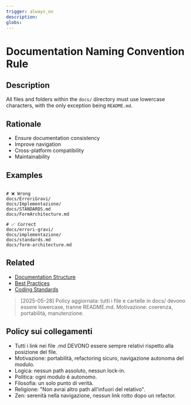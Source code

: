 ```yaml
---
trigger: always_on
description:
globs:
---
```

# Documentation Naming Convention Rule

## Description
All files and folders within the `docs/` directory must use lowercase characters, with the only exception being `README.md`.

## Rationale
- Ensure documentation consistency
- Improve navigation
- Cross-platform compatibility
- Maintainability

## Examples
```plaintext

# ❌ Wrong
docs/ErroriGravi/
docs/Implementazione/
docs/STANDARDS.md
docs/FormArchitecture.md

# ✅ Correct
docs/errori-gravi/
docs/implementazione/
docs/standards.md
docs/form-architecture.md
```

## Related
- [Documentation Structure](mdc:../../docs/struttura-documentazione.md)
- [Best Practices](mdc:../../docs/best-practices.md)
- [Coding Standards](mdc:../../docs/standards/coding-standards.md)

> [2025-05-28] Policy aggiornata: tutti i file e cartelle in docs/ devono essere lowercase, tranne README.md. Motivazione: coerenza, portabilità, manutenzione.

## Policy sui collegamenti
- Tutti i link nei file .md DEVONO essere sempre relativi rispetto alla posizione del file.
- Motivazione: portabilità, refactoring sicuro, navigazione autonoma del modulo.
- Logica: nessun path assoluto, nessun lock-in.
- Politica: ogni modulo è autonomo.
- Filosofia: un solo punto di verità.
- Religione: "Non avrai altro path all'infuori del relativo".
- Zen: serenità nella navigazione, nessun link rotto dopo un refactor.
